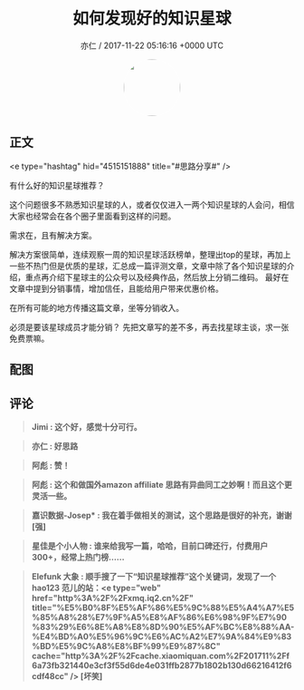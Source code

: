 <h1 align="center">如何发现好的知识星球</h1>
<p align="center">
    <a>亦仁 / 2017-11-22 05:16:16 &#43;0000 UTC</a>
</p>

<div align="center">
    <img src="https://images.zsxq.com/Fn3NQqCN8nuGF86yZPXSbEsl0mb3?e=1590940799&amp;token=kIxbL07-8jAj8w1n4s9zv64FuZZNEATmlU_Vm6zD:pfbNc8W3hS0oYG_hyXXh_rHMHuc=" width="100" height="100" style="border:1px solid;border-radius:50%; color:#ffffff"/>
</div>

## 正文

<div>
&lt;e type=&#34;hashtag&#34; hid=&#34;4515151888&#34; title=&#34;#思路分享#&#34; /&gt;  

有什么好的知识星球推荐？ 

这个问题很多不熟悉知识星球的人，或者仅仅进入一两个知识星球的人会问，相信大家也经常会在各个圈子里面看到这样的问题。 

需求在，且有解决方案。 

解决方案很简单，连续观察一周的知识星球活跃榜单，整理出top的星球，再加上一些不热门但是优质的星球，汇总成一篇评测文章，文章中除了各个知识星球的介绍，重点再介绍下星球主的公众号以及经典作品，然后放上分销二维码。  最好在文章中提到分销事情，增加信任，且能给用户带来优惠价格。

在所有可能的地方传播这篇文章，坐等分销收入。 

必须是要该星球成员才能分销？ 先把文章写的差不多，再去找星球主谈，求一张免费票嘛。
</div>

## 配图
<div class="image" align="center">

</div>

## 评论

<div align="left">
<div>

<blockquote >
<span> <strong>Jimi : 这个好，感觉十分可行。 </strong></span>
</blockquote>

<blockquote >
<span> <strong>亦仁 : 好思路 </strong></span>
</blockquote>

<blockquote >
<span> <strong>阿彪 : 赞！ </strong></span>
</blockquote>

<blockquote >
<span> <strong>阿彪 : 这个和做国外amazon affiliate 思路有异曲同工之妙啊！而且这个更灵活一些。 </strong></span>
</blockquote>

<blockquote >
<span> <strong>嘉识数据-Josep* : 我在着手做相关的测试，这个思路是很好的补充，谢谢[强] </strong></span>
</blockquote>

<blockquote >
<span> <strong>星佳是个小人物 : 谁来给我写一篇，哈哈，目前口碑还行，付费用户300&#43;，经常上热门榜…… </strong></span>
</blockquote>

<blockquote >
<span> <strong>Elefunk 大象 : 顺手搜了一下“知识星球推荐”这个关键词，发现了一个 hao123 范儿的站：&lt;e type=&#34;web&#34; href=&#34;http%3A%2F%2Fxmq.iq2.cn%2F&#34; title=&#34;%E5%B0%8F%E5%AF%86%E5%9C%88%E5%A4%A7%E5%85%A8%28%E7%9F%A5%E8%AF%86%E6%98%9F%E7%90%83%29%E6%8E%A8%E8%8D%90%E5%AF%BC%E8%88%AA-%E4%BD%A0%E5%96%9C%E6%AC%A2%E7%9A%84%E9%83%BD%E5%9C%A8%E8%BF%99%E9%87%8C&#34; cache=&#34;http%3A%2F%2Fcache.xiaomiquan.com%2F201711%2Ff6a73fb321440e3cf3f55d6de4e031ffb2877b1802b130d66216412f6cdf48cc&#34; /&gt;  [坏笑] </strong></span>
</blockquote>

</div>
</div>